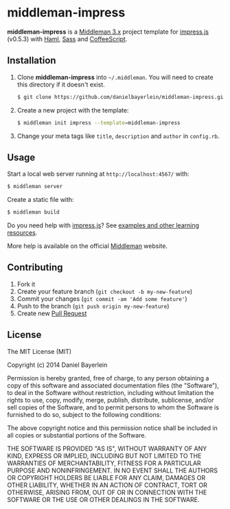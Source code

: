 # middleman-impress

**middleman-impress** is a [Middleman 3.x](http://middlemanapp.com) project
template for [impress.js](https://github.com/bartaz/impress.js) (v0.5.3) with
[Haml](http://haml.info), [Sass](http://sass-lang.com) and
[CoffeeScript](http://coffeescript.org).

## Installation

1. Clone **middleman-impress** into `~/.middleman`.
   You will need to create this directory if it doesn't exist.
   ```bash
   $ git clone https://github.com/danielbayerlein/middleman-impress.git ~/.middleman/middleman-impress
   ```

2. Create a new project with the template:
   ```bash
   $ middleman init impress --template=middleman-impress
   ```

3. Change your meta tags like `title`, `description` and `author` in `config.rb`.

## Usage

Start a local web server running at `http://localhost:4567/` with:

```bash
$ middleman server
```

Create a static file with:

```bash
$ middleman build
```

Do you need help with [impress.js](https://github.com/bartaz/impress.js)? See
[examples and other learning resources](https://github.com/bartaz/impress.js#examples-and-other-learning-resources).

More help is available on the official [Middleman](http://middlemanapp.com)
website.

## Contributing

1. Fork it
2. Create your feature branch (`git checkout -b my-new-feature`)
3. Commit your changes (`git commit -am 'Add some feature'`)
4. Push to the branch (`git push origin my-new-feature`)
5. Create new [Pull Request](../../pull/new/master)

## License

The MIT License (MIT)

Copyright (c) 2014 Daniel Bayerlein

Permission is hereby granted, free of charge, to any person obtaining a copy
of this software and associated documentation files (the "Software"), to deal
in the Software without restriction, including without limitation the rights
to use, copy, modify, merge, publish, distribute, sublicense, and/or sell
copies of the Software, and to permit persons to whom the Software is
furnished to do so, subject to the following conditions:

The above copyright notice and this permission notice shall be included in
all copies or substantial portions of the Software.

THE SOFTWARE IS PROVIDED "AS IS", WITHOUT WARRANTY OF ANY KIND, EXPRESS OR
IMPLIED, INCLUDING BUT NOT LIMITED TO THE WARRANTIES OF MERCHANTABILITY,
FITNESS FOR A PARTICULAR PURPOSE AND NONINFRINGEMENT. IN NO EVENT SHALL THE
AUTHORS OR COPYRIGHT HOLDERS BE LIABLE FOR ANY CLAIM, DAMAGES OR OTHER
LIABILITY, WHETHER IN AN ACTION OF CONTRACT, TORT OR OTHERWISE, ARISING FROM,
OUT OF OR IN CONNECTION WITH THE SOFTWARE OR THE USE OR OTHER DEALINGS IN
THE SOFTWARE.
